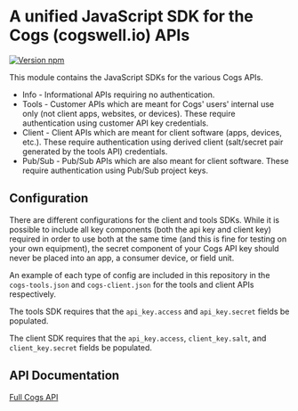 # A unified JavaScript SDK for the Cogs (cogswell.io) APIs

[![Version npm](https://img.shields.io/npm/v/cogs-sdk.svg?style=flat-square)](http://browsenpm.org/package/cogs-sdk)

This module contains the JavaScript SDKs for the various Cogs APIs.
* Info - Informational APIs requiring no authentication.
* Tools - Customer APIs which are meant for Cogs' users' internal use only (not client apps, websites, or devices). These require authentication using customer API key credentials.
* Client - Client APIs which are meant for client software (apps, devices, etc.). These require authentication using derived client (salt/secret pair generated by the tools API) credentials.
* Pub/Sub - Pub/Sub APIs which are also meant for client software. These require authentication using Pub/Sub project keys.

## Configuration

There are different configurations for the client and tools SDKs. While it is possible to include all key components (both the api key and client key) required in order to use both at the same time (and this is fine for testing on your own equipment), the secret component of your Cogs API key should never be placed into an app, a consumer device, or field unit.

An example of each type of config are included in this repository in the `cogs-tools.json` and `cogs-client.json` for the tools and client APIs respectively.

The tools SDK requires that the `api_key.access` and `api_key.secret` fields be populated.

The client SDK requires that the `api_key.access`, `client_key.salt`, and `client_key.secret` fields be populated.

## API Documentation

[Full Cogs API ](https://github.com/cogswell-io/node-cogs-javascript-sdk/blob/master/API.md)
